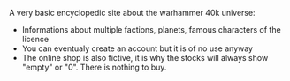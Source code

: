 A very basic encyclopedic site about the warhammer 40k universe:

- Informations about multiple factions, planets, famous characters of the licence
- You can eventualy create an account but it is of no use anyway
- The online shop is also fictive, it is why the stocks will always show "empty" or "0". There is nothing to buy.
